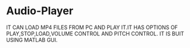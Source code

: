# Audio-Player
IT CAN LOAD MP4 FILES FROM PC AND PLAY IT.IT HAS OPTIONS OF PLAY,STOP,LOAD,VOLUME CONTROL AND PITCH CONTROL.
IT IS BUIT USING MATLAB GUI.
